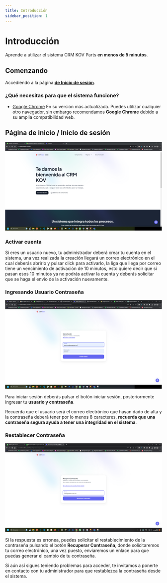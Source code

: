 ```yaml
---
title: Introducción
sidebar_position: 1
---
```


# Introducción

Aprende a utilizar el sistema CRM KOV Parts **en menos de 5 minutos**.

## Comenzando

Accediendo a la página **[de Inicio de sesión](https://devkov.wiboo.com.mx/)**.

### ¿Qué necesitas para que el sistema funcione?

- [Google Chrome](https://www.google.com/chrome/dr/download/?brand=JJTC&gclid=Cj0KCQjwuNemBhCBARIsADp74QTTxca0um2REXH5Eov3df1FTXPn1IRFe3q0ae2YrP5pdhK7BmvbBXEaAvmQEALw_wcB&gclsrc=aw.ds) En su versión más actualizada. Puedes utilizar cualquier otro navegador, sin embargo recomendamos **Google Chrome** debido a su amplia compatibilidad web.

## Página de inicio / Inicio de sesión

![Texto alternativo de la imagen](../static/img/paginaprincipal.png)

### Activar cuenta

Si eres un usuario nuevo, tu administrador deberá crear tu cuenta en el sistema, una vez realizada la creación llegará un correo electrónico en el cual deberás abrirlo y pulsar click para activarlo, la liga que llega por correo tiene un vencimiento de activación de 10 minutos, esto quiere decir que si pasan esos 10 minutos ya no podrás activar la cuenta y deberás solicitar que se haga el envío de la activación nuevamente.

### Ingresando Usuario Contraseña

![Texto alternativo de la imagen](../static/img/iniciandosesion.png)

Para iniciar sesión deberás pulsar el botón iniciar sesión, posteriormente ingresar tu **usuario y contraseña**.

Recuerda que el usuario será el correo electrónico que hayan dado de alta y la contraseña deberá tener por lo menos 8 caracteres, **recuerda que una contraseña segura ayuda a tener una integridad en el sistema**.

### Restablecer Contraseña

![Texto alternativo de la imagen](../static/img/recuperarcontrasena.png)

Si la respuesta es erronea, puedes solicitar el restablecimiento de la contraseña pulsando el botón **Recuperar Contraseña**, donde solicitaremos tu correo electrónico, una vez puesto, enviaremos un enlace para que puedas generar el cambio de tu contraseña.

Si aún así sigues teniendo problemas para acceder, te invitamos a ponerte en contacto con tu administrador para que restablezca la contraseña desde el sistema.
